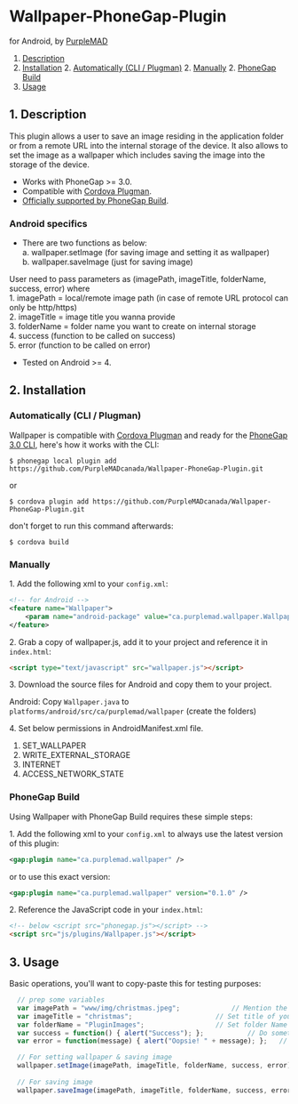Wallpaper-PhoneGap-Plugin
=========================

for Android, by [PurpleMAD](http://www.purplemad.ca/)

1. [Description](https://github.com/PurpleMADcanada/Wallpaper-PhoneGap-Plugin.git#1-description)
2. [Installation](https://github.com/PurpleMADcanada/Wallpaper-PhoneGap-Plugin.git#2-installation)
	2. [Automatically (CLI / Plugman)](https://github.com/PurpleMADcanada/Wallpaper-PhoneGap-Plugin.git#automatically-cli--plugman)
	2. [Manually](https://github.com/PurpleMADcanada/Wallpaper-PhoneGap-Plugin.git#manually)
	2. [PhoneGap Build](https://github.com/PurpleMADcanada/Wallpaper-PhoneGap-Plugin.git#phonegap-build)
3. [Usage](https://github.com/PurpleMADcanada/Wallpaper-PhoneGap-Plugin.git#3-usage)

## 1. Description

This plugin allows a user to save an image residing in the application folder or from a remote URL into the internal storage of the device. It also allows to set the image as a wallpaper which includes saving the image into the storage of the device.

* Works with PhoneGap >= 3.0.
* Compatible with [Cordova Plugman](https://github.com/apache/cordova-plugman).
* [Officially supported by PhoneGap Build](https://build.phonegap.com/plugins/386).

### Android specifics
* There are two functions as below:<br/>
a. wallpaper.setImage (for saving image and setting it as wallpaper)<br/>
b. wallpaper.saveImage (just for saving image) 

User need to pass parameters as (imagePath, imageTitle, folderName, success, error) where<br/> 
	1. imagePath = local/remote image path (in case of remote URL protocol can only be http/https)<br/>
	2. imageTitle = image title you wanna provide<br/>
	3. folderName = folder name you want to create on internal storage<br/>
	4. success (function to be called on success)<br/>
	5. error (function to be called on error)

* Tested on Android >= 4.

## 2. Installation

### Automatically (CLI / Plugman)
Wallpaper is compatible with [Cordova Plugman](https://github.com/apache/cordova-plugman) and ready for the [PhoneGap 3.0 CLI](http://docs.phonegap.com/en/3.0.0/guide_cli_index.md.html#The%20Command-line%20Interface_add_features), here's how it works with the CLI:

```
$ phonegap local plugin add https://github.com/PurpleMADcanada/Wallpaper-PhoneGap-Plugin.git
```
or
```
$ cordova plugin add https://github.com/PurpleMADcanada/Wallpaper-PhoneGap-Plugin.git
```
don't forget to run this command afterwards:
```
$ cordova build
```

### Manually

1\. Add the following xml to your `config.xml`:
```xml
<!-- for Android -->
<feature name="Wallpaper">
	<param name="android-package" value="ca.purplemad.wallpaper.Wallpaper"/>
</feature>
```

2\. Grab a copy of wallpaper.js, add it to your project and reference it in `index.html`:
```html
<script type="text/javascript" src="wallpaper.js"></script>
```

3\. Download the source files for Android and copy them to your project.

Android: Copy `Wallpaper.java` to `platforms/android/src/ca/purplemad/wallpaper` (create the folders)

4\. Set below permissions in AndroidManifest.xml file.

1. SET_WALLPAPER
2. WRITE_EXTERNAL_STORAGE
3. INTERNET
4. ACCESS_NETWORK_STATE

### PhoneGap Build

Using Wallpaper with PhoneGap Build requires these simple steps:

1\. Add the following xml to your `config.xml` to always use the latest version of this plugin:
```xml
<gap:plugin name="ca.purplemad.wallpaper" />
```
or to use this exact version:
```xml
<gap:plugin name="ca.purplemad.wallpaper" version="0.1.0" />
```

2\. Reference the JavaScript code in your `index.html`:
```html
<!-- below <script src="phonegap.js"></script> -->
<script src="js/plugins/Wallpaper.js"></script>
```


## 3. Usage

Basic operations, you'll want to copy-paste this for testing purposes:

```javascript
  // prep some variables
  var imagePath = "www/img/christmas.jpeg";				// Mention the complete path to your image. If it contains under multiple folder then mention the path from level "www" to the level your image contains with its name including its extension.
  var imageTitle = "christmas";						// Set title of your choice.
  var folderName = "PluginImages";					// Set folder Name of your choice. 
  var success = function() { alert("Success"); };			// Do something on success return.
  var error = function(message) { alert("Oopsie! " + message); };	// Do something on error return.

  // For setting wallpaper & saving image
  wallpaper.setImage(imagePath, imageTitle, folderName, success, error);
  
  // For saving image
  wallpaper.saveImage(imagePath, imageTitle, folderName, success, error);	
```